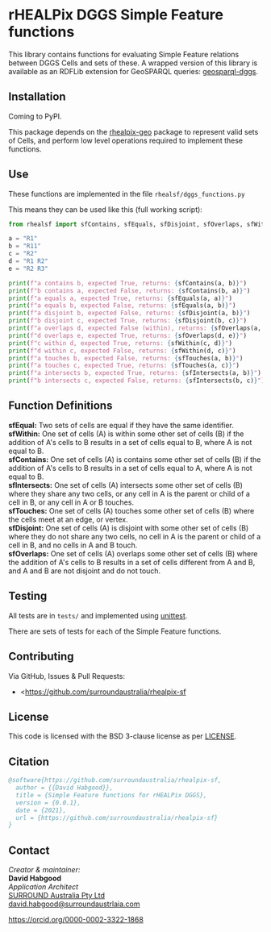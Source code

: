 # rHEALPix DGGS Simple Feature functions 

This library contains functions for evaluating Simple Feature relations between DGGS Cells and sets of these.
A wrapped version of this library is available as an RDFLib extension for GeoSPARQL queries: [geosparql-dggs](https://github.com/RDFLib/geosparql-dggs).
  
## Installation 
Coming to PyPI.

This package depends on the [rhealpix-geo](https://github.com/surroundaustralia/rhealpix-geo) package to represent valid sets of Cells, and perform low level operations required to implement these functions.

## Use
These functions are implemented in the file `rhealsf/dggs_functions.py`

This means they can be used like this (full working script):

```python
from rhealsf import sfContains, sfEquals, sfDisjoint, sfOverlaps, sfWithin, sfTouches, sfIntersects

a = "R1"
b = "R11"
c = "R2"
d = "R1 R2"
e = "R2 R3"

print(f"a contains b, expected True, returns: {sfContains(a, b)}")
print(f"b contains a, expected False, returns: {sfContains(b, a)}")
print(f"a equals a, expected True, returns: {sfEquals(a, a)}")
print(f"a equals b, expected False, returns: {sfEquals(a, b)}")
print(f"a disjoint b, expected False, returns: {sfDisjoint(a, b)}")
print(f"b disjoint c, expected True, returns: {sfDisjoint(b, c)}")
print(f"a overlaps d, expected False (within), returns: {sfOverlaps(a, d)}")
print(f"d overlaps e, expected True, returns: {sfOverlaps(d, e)}")
print(f"c within d, expected True, returns: {sfWithin(c, d)}")
print(f"d within c, expected False, returns: {sfWithin(d, c)}")
print(f"a touches b, expected False, returns: {sfTouches(a, b)}")
print(f"a touches c, expected True, returns: {sfTouches(a, c)}")
print(f"a intersects b, expected True, returns: {sfIntersects(a, b)}")
print(f"b intersects c, expected False, returns: {sfIntersects(b, c)}")
```

## Function Definitions

**sfEqual:** Two sets of cells are equal if they have the same identifier.  
**sfWithin:** One set of cells (A) is within some other set of cells (B) if the addition of A's cells to B results in a set of cells equal to B, where A is not equal to B.  
**sfContains:** One set of cells (A) is contains some other set of cells (B) if the addition of A's cells to B results in a set of cells equal to A, where A is not equal to B.  
**sfIntersects:** One set of cells (A) intersects some other set of cells (B) where they share any two cells, or any cell in A is the parent or child of a cell in B, or any cell in A or B touches.  
**sfTouches:** One set of cells (A) touches some other set of cells (B) where the cells meet at an edge, or vertex.  
**sfDisjoint:** One set of cells (A) is disjoint with some other set of cells (B) where they do not share any two cells, no cell in A is the parent or child of a cell in B, and no cells in A and B touch.  
**sfOverlaps:** One set of cells (A) overlaps some other set of cells (B) where the addition of A's cells to B results in a set of cells different from A and B, and A and B are not disjoint and do not touch.   

## Testing
All tests are in `tests/` and implemented using [unittest](http://docs.python.org/library/unittest.html).

There are sets of tests for each of the Simple Feature functions. 

## Contributing
Via GitHub, Issues & Pull Requests: 

* <https://github.com/surroundaustralia/rhealpix-sf

## License
This code is licensed with the BSD 3-clause license as per [LICENSE](LICENSE).

## Citation
```bibtex
@software{https://github.com/surroundaustralia/rhealpix-sf,
  author = {{David Habgood}},
  title = {Simple Feature functions for rHEALPix DGGS},
  version = {0.0.1},
  date = {2021},
  url = {https://github.com/surroundaustralia/rhealpix-sf}
}
```

## Contact
_Creator & maintainer:_  
**David Habgood**  
_Application Architect_  
[SURROUND Australia Pty Ltd](https://surroundaustralia.com)  
<david.habgood@surroundaustrlaia.com>  

https://orcid.org/0000-0002-3322-1868
